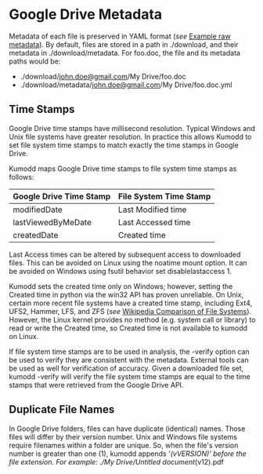 # Google Drive Metadata

Metadata of each file is preserved in YAML format (*see* [Example raw
metadata](https://github.com/rich-murphey/kumodd/wiki/Example-Metadata)).  By default, files are stored in a path in
./download, and their metadata in ./download/metadata.  For foo.doc, the file and its
metadata paths would be:

* ./download/john.doe@gmail.com/My Drive/foo.doc
* ./download/metadata/john.doe@gmail.com/My Drive/foo.doc.yml

## Time Stamps

Google Drive time stamps have millisecond resolution. Typical Windows and Unix
file systems have greater resolution. In practice this allows Kumodd to set file system
time stamps to match exactly the time stamps in Google Drive.

Kumodd maps Google Drive time stamps to file system time stamps as follows:

Google Drive Time Stamp	| File System Time Stamp
:----------------	| :----------------
modifiedDate		| Last Modified time
lastViewedByMeDate	| Last Accessed time
createdDate		| Created time

Last Access times can be altered by subsequent access to downloaded files.  This can be
avoided on Linux using the noatime mount option.  It can be avoided on Windows using
fsutil behavior set disablelastaccess 1.

Kumodd sets the created time only on Windows; however, setting the Created time in
python via the win32 API has proven unreliable.  On Unix, certain more recent file
systems have a created time stamp, including Ext4, UFS2, Hammer, LFS, and ZFS (*see*
[Wikipedia Comparison of File
Systems](https://en.wikipedia.org/wiki/Comparison_of_file_systems)).  However, the Linux
kernel provides no method (e.g. system call or library) to read or write the Created
time, so Created time is not available to kumodd on Linux.

If file system time stamps are to be used in analysis, the -verify option can be used to
verify they are consistent with the metadata.  External tools can be used as well for
verification of accuracy.  Given a downloaded file set, kumodd -verify will verify the
file system time stamps are equal to the time stamps that were retrieved from the Google
Drive API.

## Duplicate File Names

In Google Drive folders, files can have duplicate (identical) names. Those files will
differ by their version number. Unix and Windows file systems require filenames within a
folder are unique.  So, when the file's version number is greater than one (1), kumodd
appends '_(v*VERSION*)' before the file extension.  For example: ./My Drive/Untitled
document_(v12).pdf

